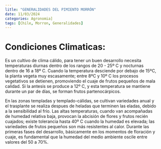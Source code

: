 ```yaml
---
litle: "GENERALIDADES DEL PIMIENTO MORRÓN"
date: 11/03/2024
categories: Agronomia]
tags: [Chile, Morron, Generalidades]
---
```


# Condiciones Climaticas:

Es un cultivo de clima cálido, para tener un buen desarrollo necesita temperaturas diurnas dentro de los rangos de 20 - 25º C y nocturnas dentro de 16 a 18º C. Cuando la temperatura desciende por debajo de 15ºC, la planta vegeta muy escasamente; entre 8ºC y 10º C los procesos vegetativos se detienen, promoviendo el cuaje de frutos pequeños de mala calidad. Si la antesis se produce a 12º C, y esta temperatura se mantiene durante un par de días, se forman frutos partenocárpicos.

En las zonas templadas y templado-cálidas, se cultivan variedades anual y el trasplante se realiza despues de heladas que terminen las eladas, debido a la sensibilidad al frío. Las altas temperaturas, cuando van acompañadas de humedad relativa baja, provocan la abcisión de flores y frutos recién cuajados; existe tolerancia hasta 40º C cuando la humedad es elevada; las variedades de frutos pequeños son más resistentes al calor. Durante las primeras fases del desarrollo, básicamente en los momentos de floración y cuaje, es fundamental que la humedad del medio ambiente oscile entre valores del 50 a 70%.
